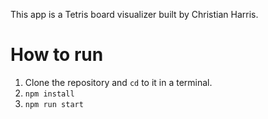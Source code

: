 This app is a Tetris board visualizer built by Christian Harris.

# How to run
1. Clone the repository and `cd` to it in a terminal.
2. `npm install`
3. `npm run start`